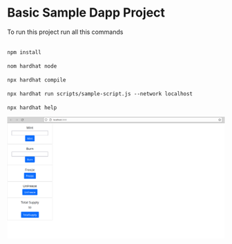 # Basic Sample Dapp Project

To run this project run all this commands

```shell

npm install

nom hardhat node

npx hardhat compile

npx hardhat run scripts/sample-script.js --network localhost 

npx hardhat help

```

![Screenshot](ss.png)
